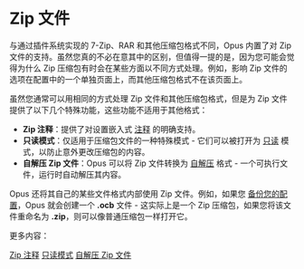 # Zip 文件

与通过插件系统实现的 7-Zip、RAR 和其他压缩包格式不同，Opus 内置了对 Zip 文件的支持。虽然您真的不必在意其中的区别，但值得一提的是，因为您可能会觉得为什么 Zip 压缩包有时会在某些方面以不同方式处理。例如，影响 Zip 文件的选项在配置中的一个单独页面上，而其他压缩包格式不在该页面上。

虽然您通常可以用相同的方式处理 Zip 文件和其他压缩包格式，但是为 Zip 文件提供了以下几个特殊功能，这些功能不适用于其他格式：

- **Zip 注释**：提供了对设置嵌入式 [注释](/Manual/file_operations/creating_archives/zip_files/zip_comment.zh.md) 的明确支持。
- **只读模式**：仅适用于压缩包文件的一种特殊模式 - 它们可以被打开为 [只读](/Manual/file_operations/creating_archives/zip_files/read-only_mode.zh.md) 模式，以防止意外更改压缩包的内容。
- **自解压 Zip 文件**：Opus 可以将 Zip 文件转换为 [自解压](/Manual/file_operations/creating_archives/zip_files/self-extracting_zip_files.zh.md) 格式 - 一个可执行文件，运行时自动解压其内容。

Opus 还将其自己的某些文件格式内部使用 Zip 文件。例如，如果您 [备份您的配置](/Manual/preferences/backing_up_and_restoring_preferences.zh.md)，Opus 就会创建一个 **.ocb** 文件 - 这实际上是一个 Zip 压缩包，如果您将该文件重命名为 **.zip**，则可以像普通压缩包一样打开它。

更多内容：

[Zip 注释](/Manual/file_operations/creating_archives/zip_files/zip_comment.zh.md)
[只读模式](/Manual/file_operations/creating_archives/zip_files/read-only_mode.zh.md)
[自解压 Zip 文件](/Manual/file_operations/creating_archives/zip_files/self-extracting_zip_files.zh.md)